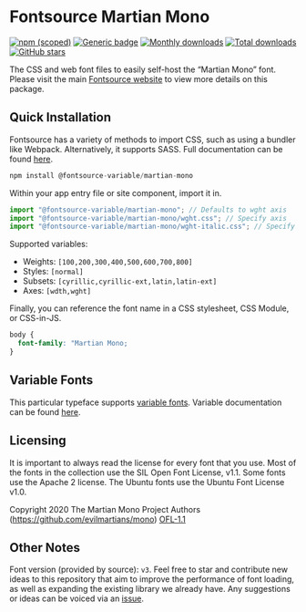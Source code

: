 # Fontsource Martian Mono

[![npm (scoped)](https://img.shields.io/npm/v/@fontsource/martian-mono?color=brightgreen)](https://www.npmjs.com/package/@fontsource/martian-mono) [![Generic badge](https://img.shields.io/badge/fontsource-passing-brightgreen)](https://github.com/fontsource/fontsource) [![Monthly downloads](https://badgen.net/npm/dm/@fontsource/martian-mono)](https://github.com/fontsource/fontsource) [![Total downloads](https://badgen.net/npm/dt/@fontsource/martian-mono)](https://github.com/fontsource/fontsource) [![GitHub stars](https://img.shields.io/github/stars/fontsource/fontsource.svg?style=social&label=Star)](https://github.com/fontsource/fontsource/stargazers)

The CSS and web font files to easily self-host the “Martian Mono” font. Please visit the main [Fontsource website](https://fontsource.org/fonts/martian-mono) to view more details on this package.

## Quick Installation

Fontsource has a variety of methods to import CSS, such as using a bundler like Webpack. Alternatively, it supports SASS. Full documentation can be found [here](https://fontsource.org/docs/getting-started/introduction).

```javascript
npm install @fontsource-variable/martian-mono
```

Within your app entry file or site component, import it in.

```javascript
import "@fontsource-variable/martian-mono"; // Defaults to wght axis
import "@fontsource-variable/martian-mono/wght.css"; // Specify axis
import "@fontsource-variable/martian-mono/wght-italic.css"; // Specify axis and style

```

Supported variables:
- Weights: `[100,200,300,400,500,600,700,800]`
- Styles: `[normal]`
- Subsets: `[cyrillic,cyrillic-ext,latin,latin-ext]`
- Axes: `[wdth,wght]`

Finally, you can reference the font name in a CSS stylesheet, CSS Module, or CSS-in-JS.

```css
body {
  font-family: "Martian Mono;
}
```

## Variable Fonts

This particular typeface supports [variable fonts](https://developer.mozilla.org/en-US/docs/Web/CSS/CSS_Fonts/Variable_Fonts_Guide).
Variable documentation can be found [here](https://fontsource.org/docs/getting-started/variable).

## Licensing
It is important to always read the license for every font that you use.
Most of the fonts in the collection use the SIL Open Font License, v1.1. Some fonts use the Apache 2 license. The Ubuntu fonts use the Ubuntu Font License v1.0.

Copyright 2020 The Martian Mono Project Authors (https://github.com/evilmartians/mono)
[OFL-1.1](http://scripts.sil.org/OFL)

## Other Notes
Font version (provided by source): `v3`.
Feel free to star and contribute new ideas to this repository that aim to improve the performance of font loading, as well as expanding the existing library we already have. Any suggestions or ideas can be voiced via an [issue](https://github.com/fontsource/fontsource/issues).